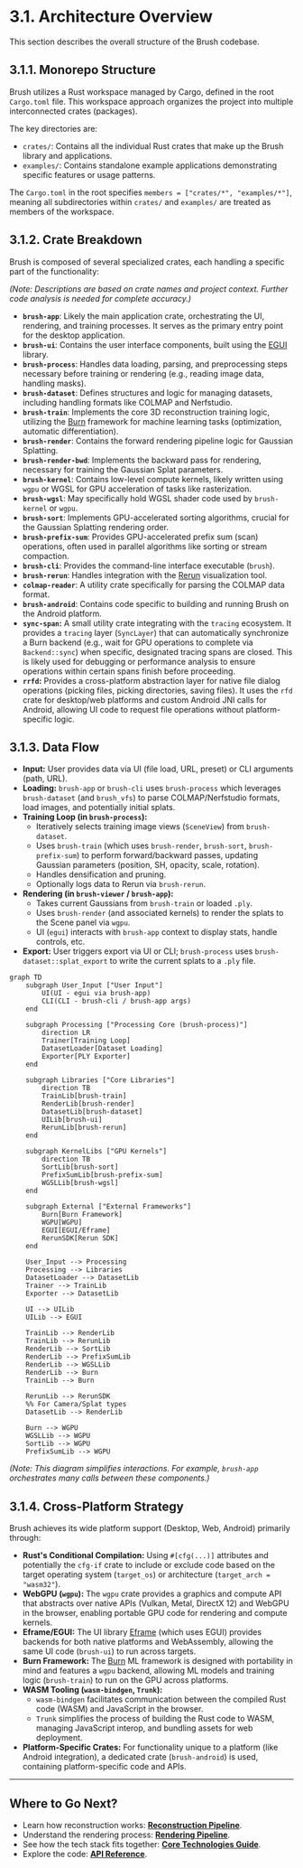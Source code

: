# 3.1. Architecture Overview

This section describes the overall structure of the Brush codebase.

## 3.1.1. Monorepo Structure

Brush utilizes a Rust workspace managed by Cargo, defined in the root `Cargo.toml` file. This workspace approach organizes the project into multiple interconnected crates (packages).

The key directories are:

*   `crates/`: Contains all the individual Rust crates that make up the Brush library and applications.
*   `examples/`: Contains standalone example applications demonstrating specific features or usage patterns.

The `Cargo.toml` in the root specifies `members = ["crates/*", "examples/*"]`, meaning all subdirectories within `crates/` and `examples/` are treated as members of the workspace.

## 3.1.2. Crate Breakdown

Brush is composed of several specialized crates, each handling a specific part of the functionality:

*(Note: Descriptions are based on crate names and project context. Further code analysis is needed for complete accuracy.)*

*   **`brush-app`**: Likely the main application crate, orchestrating the UI, rendering, and training processes. It serves as the primary entry point for the desktop application.
*   **`brush-ui`**: Contains the user interface components, built using the [EGUI](https://github.com/emilk/egui) library.
*   **`brush-process`**: Handles data loading, parsing, and preprocessing steps necessary before training or rendering (e.g., reading image data, handling masks).
*   **`brush-dataset`**: Defines structures and logic for managing datasets, including handling formats like COLMAP and Nerfstudio.
*   **`brush-train`**: Implements the core 3D reconstruction training logic, utilizing the [Burn](https://github.com/tracel-ai/burn) framework for machine learning tasks (optimization, automatic differentiation).
*   **`brush-render`**: Contains the forward rendering pipeline logic for Gaussian Splatting.
*   **`brush-render-bwd`**: Implements the backward pass for rendering, necessary for training the Gaussian Splat parameters.
*   **`brush-kernel`**: Contains low-level compute kernels, likely written using `wgpu` or WGSL for GPU acceleration of tasks like rasterization.
*   **`brush-wgsl`**: May specifically hold WGSL shader code used by `brush-kernel` or `wgpu`.
*   **`brush-sort`**: Implements GPU-accelerated sorting algorithms, crucial for the Gaussian Splatting rendering order.
*   **`brush-prefix-sum`**: Provides GPU-accelerated prefix sum (scan) operations, often used in parallel algorithms like sorting or stream compaction.
*   **`brush-cli`**: Provides the command-line interface executable (`brush`).
*   **`brush-rerun`**: Handles integration with the [Rerun](https://rerun.io/) visualization tool.
*   **`colmap-reader`**: A utility crate specifically for parsing the COLMAP data format.
*   **`brush-android`**: Contains code specific to building and running Brush on the Android platform.
*   **`sync-span`:** A small utility crate integrating with the `tracing` ecosystem. It provides a `tracing` layer (`SyncLayer`) that can automatically synchronize a Burn backend (e.g., wait for GPU operations to complete via `Backend::sync`) when specific, designated tracing spans are closed. This is likely used for debugging or performance analysis to ensure operations within certain spans finish before proceeding.
*   **`rrfd`:** Provides a cross-platform abstraction layer for native file dialog operations (picking files, picking directories, saving files). It uses the `rfd` crate for desktop/web platforms and custom Android JNI calls for Android, allowing UI code to request file operations without platform-specific logic.

## 3.1.3. Data Flow

*   **Input:** User provides data via UI (file load, URL, preset) or CLI arguments (path, URL).
*   **Loading:** `brush-app` or `brush-cli` uses `brush-process` which leverages `brush-dataset` (and `brush_vfs`) to parse COLMAP/Nerfstudio formats, load images, and potentially initial splats.
*   **Training Loop (in `brush-process`):**
    *   Iteratively selects training image views (`SceneView`) from `brush-dataset`.
    *   Uses `brush-train` (which uses `brush-render`, `brush-sort`, `brush-prefix-sum`) to perform forward/backward passes, updating Gaussian parameters (position, SH, opacity, scale, rotation).
    *   Handles densification and pruning.
    *   Optionally logs data to Rerun via `brush-rerun`.
*   **Rendering (in `brush-viewer` / `brush-app`):**
    *   Takes current Gaussians from `brush-train` or loaded `.ply`.
    *   Uses `brush-render` (and associated kernels) to render the splats to the Scene panel via `wgpu`.
    *   UI (`egui`) interacts with `brush-app` context to display stats, handle controls, etc.
*   **Export:** User triggers export via UI or CLI; `brush-process` uses `brush-dataset::splat_export` to write the current splats to a `.ply` file.

```mermaid
graph TD
    subgraph User_Input ["User Input"]
        UI(UI - egui via brush-app)
        CLI(CLI - brush-cli / brush-app args)
    end

    subgraph Processing ["Processing Core (brush-process)"]
        direction LR
        Trainer[Training Loop]
        DatasetLoader[Dataset Loading]
        Exporter[PLY Exporter]
    end

    subgraph Libraries ["Core Libraries"]
        direction TB
        TrainLib[brush-train]
        RenderLib[brush-render]
        DatasetLib[brush-dataset]
        UILib[brush-ui]
        RerunLib[brush-rerun]
    end

    subgraph KernelLibs ["GPU Kernels"]
        direction TB
        SortLib[brush-sort]
        PrefixSumLib[brush-prefix-sum]
        WGSLLib[brush-wgsl]
    end

    subgraph External ["External Frameworks"]
        Burn[Burn Framework]
        WGPU[WGPU]
        EGUI[EGUI/Eframe]
        RerunSDK[Rerun SDK]
    end

    User_Input --> Processing
    Processing --> Libraries
    DatasetLoader --> DatasetLib
    Trainer --> TrainLib
    Exporter --> DatasetLib

    UI --> UILib
    UILib --> EGUI

    TrainLib --> RenderLib
    TrainLib --> RerunLib
    RenderLib --> SortLib
    RenderLib --> PrefixSumLib
    RenderLib --> WGSLLib
    RenderLib --> Burn
    TrainLib --> Burn

    RerunLib --> RerunSDK
    %% For Camera/Splat types
    DatasetLib --> RenderLib

    Burn --> WGPU
    WGSLLib --> WGPU
    SortLib --> WGPU
    PrefixSumLib --> WGPU
```

*(Note: This diagram simplifies interactions. For example, `brush-app` orchestrates many calls between these components.)*

## 3.1.4. Cross-Platform Strategy

Brush achieves its wide platform support (Desktop, Web, Android) primarily through:

*   **Rust's Conditional Compilation:** Using `#[cfg(...)]` attributes and potentially the `cfg-if` crate to include or exclude code based on the target operating system (`target_os`) or architecture (`target_arch = "wasm32"`).
*   **WebGPU (`wgpu`):** The `wgpu` crate provides a graphics and compute API that abstracts over native APIs (Vulkan, Metal, DirectX 12) and WebGPU in the browser, enabling portable GPU code for rendering and compute kernels.
*   **Eframe/EGUI:** The UI library [Eframe](https://github.com/emilk/egui/tree/master/crates/eframe) (which uses EGUI) provides backends for both native platforms and WebAssembly, allowing the same UI code (`brush-ui`) to run across targets.
*   **Burn Framework:** The [Burn](https://github.com/tracel-ai/burn) ML framework is designed with portability in mind and features a `wgpu` backend, allowing ML models and training logic (`brush-train`) to run on the GPU across platforms.
*   **WASM Tooling (`wasm-bindgen`, `Trunk`):**
    *   `wasm-bindgen` facilitates communication between the compiled Rust code (WASM) and JavaScript in the browser.
    *   `Trunk` simplifies the process of building the Rust code to WASM, managing JavaScript interop, and bundling assets for web deployment.
*   **Platform-Specific Crates:** For functionality unique to a platform (like Android integration), a dedicated crate (`brush-android`) is used, containing platform-specific code and APIs.

---

## Where to Go Next?

*   Learn how reconstruction works: **[Reconstruction Pipeline](reconstruction-pipeline.md)**.
*   Understand the rendering process: **[Rendering Pipeline](rendering-pipeline.md)**.
*   See how the tech stack fits together: **[Core Technologies Guide](core-technologies.md)**.
*   Explore the code: **[API Reference](../api-reference.md)**. 
